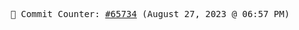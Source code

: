 <p align="center">
    <samp>
        📮 Commit Counter: <a href="https://github.com/Javascript-void0/Javascript-void0/commits/main">#65734</a> (August 27, 2023 @ 06:57 PM)
    </samp>
</p>